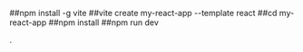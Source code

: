 ##npm install -g vite
##vite create my-react-app --template react
##cd my-react-app
##npm install
##npm run dev

.